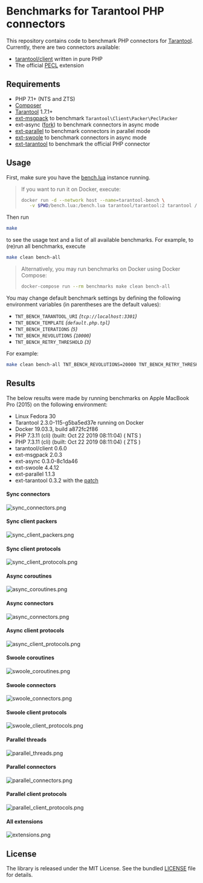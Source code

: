 # Benchmarks for Tarantool PHP connectors

This repository contains code to benchmark PHP connectors for [Tarantool](https://www.tarantool.io/).
Currently, there are two connectors available:

 * [tarantool/client](https://github.com/tarantool-php/client) written in pure PHP 
 * The official [PECL](https://github.com/tarantool/tarantool-php) extension


## Requirements

 * PHP 7.1+ (NTS and ZTS)
 * [Composer](https://getcomposer.org/)
 * [Tarantool](https://www.tarantool.io/) 1.7.1+
 * [ext-msgpack](https://github.com/msgpack/msgpack-php) to benchmark `Tarantool\Client\Packer\PeclPacker`
 * ext-async ([fork](https://github.com/dreamsxin/ext-async)) to benchmark connectors in async mode
 * [ext-parallel](https://github.com/krakjoe/parallel) to benchmark connectors in parallel mode
 * [ext-swoole](https://github.com/swoole/swoole-src) to benchmark connectors in async mode
 * [ext-tarantool](https://github.com/tarantool/tarantool-php) to benchmark the official PHP connector


## Usage

First, make sure you have the [bench.lua](bench.lua) instance running.

> If you want to run it on Docker, execute:
>
> ```bash
> docker run -d --network host --name=tarantool-bench \
>    -v $PWD/bench.lua:/bench.lua tarantool/tarantool:2 tarantool /bench.lua
> ```

Then run

```bash
make
```

to see the usage text and a list of all available benchmarks. For example, to (re)run all benchmarks, execute

```bash
make clean bench-all
```

> Alternatively, you may run benchmarks on Docker using Docker Compose: 
>
> ```bash
> docker-compose run --rm benchmarks make clean bench-all
> ```


You may change default benchmark settings by defining the following environment variables
(in parentheses are the default values):

 * `TNT_BENCH_TARANTOOL_URI` *(`tcp://localhost:3301`)*
 * `TNT_BENCH_TEMPLATE` *(`default.php.tpl`)*
 * `TNT_BENCH_ITERATIONS` *(`5`)*
 * `TNT_BENCH_REVOLUTIONS` *(`10000`)*
 * `TNT_BENCH_RETRY_THRESHOLD` *(`3`)*

For example:

```bash
make clean bench-all TNT_BENCH_REVOLUTIONS=20000 TNT_BENCH_RETRY_THRESHOLD=5 
```


## Results

The below results were made by running benchmarks on Apple MacBook Pro (2015) on the following environment: 

 * Linux Fedora 30
 * Tarantool 2.3.0-115-g5ba5ed37e running on Docker
 * Docker 19.03.3, build a872fc2f86
 * PHP 7.3.11 (cli) (built: Oct 22 2019 08:11:04) ( NTS )
 * PHP 7.3.11 (cli) (built: Oct 22 2019 08:11:04) ( ZTS )
 * tarantool/client 0.6.0
 * ext-msgpack 2.0.3
 * ext-async 0.3.0-8c1da46
 * ext-swoole 4.4.12
 * ext-parallel 1.1.3
 * ext-tarantool 0.3.2 with the [patch](https://github.com/tarantool/tarantool-php/pull/148/files) 

#### Sync connectors
![sync_connectors.png](reports/charts/sync_connectors.png)

#### Sync client packers
![sync_client_packers.png](reports/charts/sync_client_packers.png)

#### Sync client protocols
![sync_client_protocols.png](reports/charts/sync_client_protocols.png)

#### Async coroutines
![async_coroutines.png](reports/charts/async_coroutines.png)

#### Async connectors
![async_connectors.png](reports/charts/async_connectors.png)

#### Async client protocols
![async_client_protocols.png](reports/charts/async_client_protocols.png)

#### Swoole coroutines
![swoole_coroutines.png](reports/charts/swoole_coroutines.png)

#### Swoole connectors
![swoole_connectors.png](reports/charts/swoole_connectors.png)

#### Swoole client protocols
![swoole_client_protocols.png](reports/charts/swoole_client_protocols.png)

#### Parallel threads
![parallel_threads.png](reports/charts/parallel_threads.png)

#### Parallel connectors
![parallel_connectors.png](reports/charts/parallel_connectors.png)

#### Parallel client protocols
![parallel_client_protocols.png](reports/charts/parallel_client_protocols.png)

#### All extensions
![extensions.png](reports/charts/extensions.png)


## License

The library is released under the MIT License. See the bundled [LICENSE](LICENSE) file for details.
